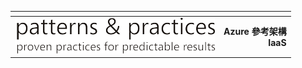 |<span style="background-color:darkblue"></span>|<span style="background-color:darkblue"></span>|
|---|---:|
|![PNP](media/guidance-pnp-include/pnp-logo.png)|**Azure 參考架構<br/>IaaS**|